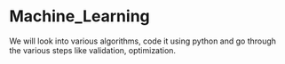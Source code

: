 # Machine_Learning
We will look into various algorithms, code it using python and go through the various steps like validation, optimization.
